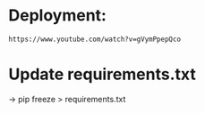# Deployment:

    https://www.youtube.com/watch?v=gVymPpepQco

# Update requirements.txt

-> pip freeze > requirements.txt
